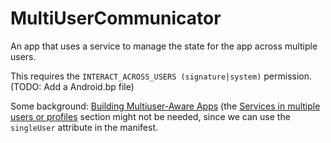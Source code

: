 # MultiUserCommunicator
An app that uses a service to manage the state for the app across multiple users.

This requires the `INTERACT_ACROSS_USERS (signature|system)` permission. (TODO: Add a Android.bp
file)

Some background:
[Building Multiuser-Aware Apps](https://source.android.com/devices/tech/admin/multiuser-apps) (the
[Services in multiple users or profiles](https://source.android.com/devices/tech/admin/multiuser-apps#work-profiles)
section might not be needed, since we can use the `singleUser` attribute in the manifest.
